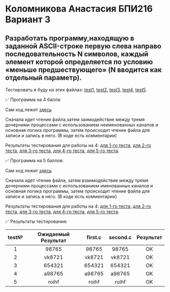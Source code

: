 # Коломникова Анастасия БПИ216 Вариант 3
## Разработать программу,находящую в заданной ASCII-строке первую слева направо последовательность N символов, каждый элемент которой определяется по условию «меньше предшествующего» (N вводится как отдельный параметр).

Тестировать я буду на этих файлах:
[test1](https://github.com/PostRed/OS_IHW1/blob/main/test1.txt), [test2](https://github.com/PostRed/OS_IHW1/blob/main/test2.txt), [test3](https://github.com/PostRed/OS_IHW1/blob/main/test3.txt), [test4](https://github.com/PostRed/OS_IHW1/blob/main/test4.txt), [test5](https://github.com/PostRed/OS_IHW1/blob/main/test5.txt).

:white_check_mark:  Программа на 4 балла:

Сам код лежит [здесь](https://github.com/PostRed/OS_IHW1/blob/main/first.c)

Сначала идет чтение файла,затем заимодействие между тремя дочерними процессами с использованием неименованных каналов и основная логика программы, затем происходит чтение файла для записи и запись в него. (В коде есть комментарии)

Результаты тестирования для работы на 4: [для 1-го теста](https://github.com/PostRed/OS_IHW1/blob/main/out1.txt), [для 2-го теста](https://github.com/PostRed/OS_IHW1/blob/main/out2.txt), [для 3-го теста](https://github.com/PostRed/OS_IHW1/blob/main/out3.txt), [для 4-го теста](https://github.com/PostRed/OS_IHW1/blob/main/out4.txt), [для 5-го теста](https://github.com/PostRed/OS_IHW1/blob/main/out5.txt).

:white_check_mark:  Программа на 5 баллов:

Сам код лежит [здесь](https://github.com/PostRed/OS_IHW1/blob/main/second.c)

Сначала идет чтение файла, затем взаимодействие между тремя дочерними процессами с использованием именованных каналов и основная логика программы, затем происходит чтение файла для записи и запись в него. (В коде есть комментарии)

Результаты тестирования для работы на 4: [для 1-го теста](https://github.com/PostRed/OS_IHW1/blob/main/out_2_1.txt), [для 2-го теста](https://github.com/PostRed/OS_IHW1/blob/main/out_2_2.txt), [для 3-го теста](https://github.com/PostRed/OS_IHW1/blob/main/out_2_3.txt), [для 4-го теста](https://github.com/PostRed/OS_IHW1/blob/main/out_2_4.txt), [для 5-го теста](https://github.com/PostRed/OS_IHW1/blob/main/out_2_5.txt).

:white_check_mark:  Результаты тестирования:

| test№ | Ожидаемый Результат | first.c | second.c| Результат|
|:-----------:|:------------------:|:------------------:|:--------------:|:-----:|
|1|98765|98765|98765|OK|
|2|vk8721|vk8721|vk8721|OK|
|3|654321|654321|654321|OK|
|4|a98765|a98765|a98765|OK|
|5|roihf|roihf|roihf|OK|
